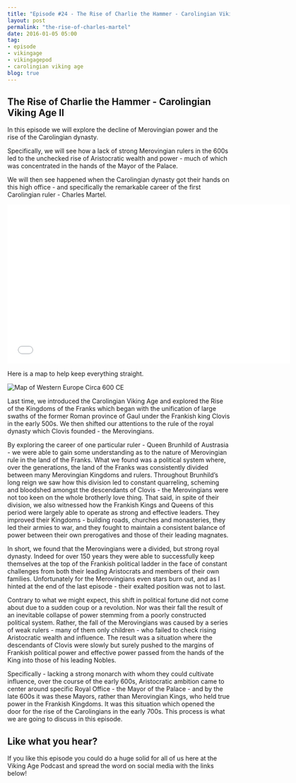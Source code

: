 ```yaml
---
title: "Episode #24 - The Rise of Charlie the Hammer - Carolingian Viking Age II"
layout: post
permalink: "the-rise-of-charles-martel"
date: 2016-01-05 05:00
tag:
- episode
- vikingage
- vikingagepod
- carolingian viking age 
blog: true
---
```


## The Rise of Charlie the Hammer - Carolingian Viking Age II

In this episode we will explore the decline of Merovingian power and the rise of the Carolingian dynasty. 

Specifically, we will see how a lack of strong Merovingian rulers in the 600s led to the unchecked rise of Aristocratic wealth and power - much of which was concentrated in the hands of the Mayor of the Palace. 

We will then see happened when the Carolingian dynasty got their hands on this high office - and specifically the remarkable career of the first Carolingian ruler - Charles Martel. 

<iframe style="border: none" src="//html5-player.libsyn.com/embed/episode/id/4960013/height/360/width/640/theme/standard/autonext/no/thumbnail/yes/autoplay/no/preload/no/no_addthis/no/direction/backward/no-cache/true/" height="360" width="640" scrolling="no"  allowfullscreen webkitallowfullscreen mozallowfullscreen oallowfullscreen msallowfullscreen></iframe>

Here is a map to help keep everything straight. 

![Map of Western Europe Circa 600 CE]({{site.url}}/assets/images/western_europe_circa_600_ep_23_map_2.png "Map of Western Europe Circa 500 CE")

Last time, we introduced the Carolingian Viking Age and explored the Rise of the Kingdoms of the Franks which began with the unification of large swaths of the former Roman province of Gaul under the Frankish king Clovis in the early 500s. We then shifted our attentions to the rule of the royal dynasty which Clovis founded - the Merovingians. 

By exploring the career of one particular ruler - Queen Brunhild of Austrasia - we were able to gain some understanding as to the nature of Merovingian rule in the land of the Franks. What we found was a political system where, over the generations, the land of the Franks was consistently divided between many Merovingian Kingdoms and rulers. Throughout Brunhild’s long reign we saw how this division led to constant quarreling, scheming and bloodshed amongst the descendants of Clovis - the Merovingians were not too keen on the whole brotherly love thing. That said, in spite of their division, we also witnessed how the Frankish Kings and Queens of this period were largely able to operate as strong and effective leaders. They improved their Kingdoms - building roads, churches and monasteries, they led their armies to war, and they fought to maintain a consistent balance of power between their own prerogatives and those of their leading magnates. 

In short, we found that the Merovingians were a divided, but strong royal dynasty. Indeed for over 150 years they were able to successfully keep themselves at the top of the Frankish political ladder in the face of constant challenges from both their leading Aristocrats and members of their own families. Unfortunately for the Merovingians even stars burn out, and as I hinted at the end of the last episode - their exalted position was not to last. 

Contrary to what we might expect, this shift in political fortune did not come about due to a sudden coup or a revolution. Nor was their fall the result of an inevitable collapse of power stemming from a poorly constructed political system. Rather, the fall of the Merovingians was caused by a series of weak rulers - many of them only children - who failed to check rising Aristocratic wealth and influence. The result was a situation where the descendants of Clovis were slowly but surely pushed to the margins of Frankish political power and effective power passed from the hands of the King into those of his leading Nobles. 

Specifically - lacking a strong monarch with whom they could cultivate influence, over the course of the early 600s, Aristocratic ambition came to center around specific Royal Office - the Mayor of the Palace - and by the late 600s it was these Mayors, rather than Merovingian Kings, who held true power in the Frankish Kingdoms. It was this situation which opened the door for the rise of the Carolingians in the early 700s. This process is what we are going to discuss in this episode. 

## Like what you hear?
If you like this episode you could do a huge solid for all of us here at the Viking Age Podcast and spread the word on social media with the links below!